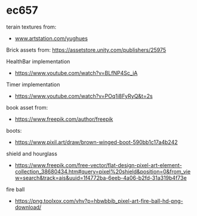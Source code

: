 # ec657
terain textures from:
- www.artstation.com/yughues

Brick assets from:
https://assetstore.unity.com/publishers/25975

HealthBar implementation
- https://www.youtube.com/watch?v=BLfNP4Sc_iA

Timer implementation
- https://www.youtube.com/watch?v=POq1i8FyRyQ&t=2s

book asset from:
- https://www.freepik.com/author/freepik

boots:
- https://www.pixil.art/draw/brown-winged-boot-590bb1c17a4b242

shield and hourglass
- https://www.freepik.com/free-vector/flat-design-pixel-art-element-collection_38680434.htm#query=pixel%20shield&position=0&from_view=search&track=ais&uuid=1f4772ba-6eeb-4a06-b2fd-31a319b4f73e

fire ball
- https://png.toolxox.com/vhv?p=hbwbbib_pixel-art-fire-ball-hd-png-download/

